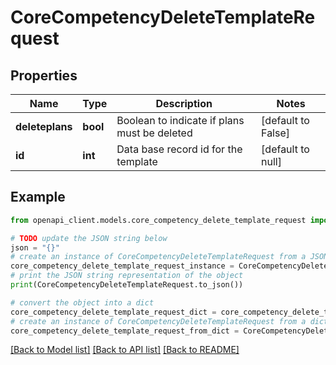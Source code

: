 # CoreCompetencyDeleteTemplateRequest


## Properties

Name | Type | Description | Notes
------------ | ------------- | ------------- | -------------
**deleteplans** | **bool** | Boolean to indicate if plans must be deleted | [default to False]
**id** | **int** | Data base record id for the template | [default to null]

## Example

```python
from openapi_client.models.core_competency_delete_template_request import CoreCompetencyDeleteTemplateRequest

# TODO update the JSON string below
json = "{}"
# create an instance of CoreCompetencyDeleteTemplateRequest from a JSON string
core_competency_delete_template_request_instance = CoreCompetencyDeleteTemplateRequest.from_json(json)
# print the JSON string representation of the object
print(CoreCompetencyDeleteTemplateRequest.to_json())

# convert the object into a dict
core_competency_delete_template_request_dict = core_competency_delete_template_request_instance.to_dict()
# create an instance of CoreCompetencyDeleteTemplateRequest from a dict
core_competency_delete_template_request_from_dict = CoreCompetencyDeleteTemplateRequest.from_dict(core_competency_delete_template_request_dict)
```
[[Back to Model list]](../README.md#documentation-for-models) [[Back to API list]](../README.md#documentation-for-api-endpoints) [[Back to README]](../README.md)


